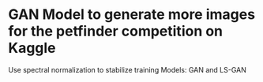 # GAN Model to generate more images for the petfinder competition on Kaggle

Use spectral normalization to stabilize training
Models: GAN and LS-GAN
